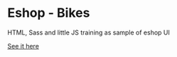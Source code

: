 # Eshop - Bikes

HTML, Sass and little JS training as sample of eshop UI

[See it here](https://webista.github.io/eshop-bikes/)
